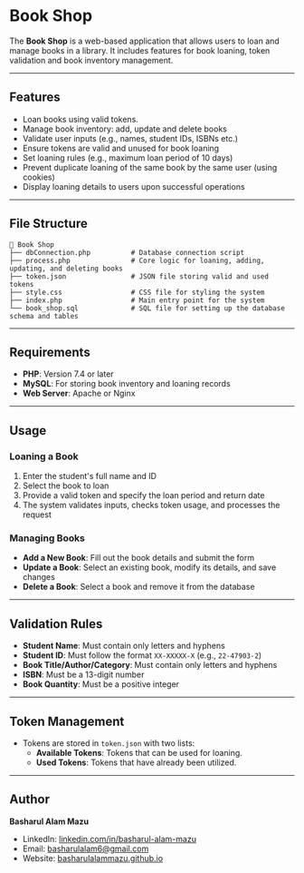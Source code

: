 # Book Shop

The **Book Shop** is a web-based application that allows users to loan and manage books in a library. It includes features for book loaning, token validation and book inventory management.

---

## Features

- Loan books using valid tokens.
- Manage book inventory: add, update and delete books
- Validate user inputs (e.g., names, student IDs, ISBNs etc.)
- Ensure tokens are valid and unused for book loaning
- Set loaning rules (e.g., maximum loan period of 10 days)
- Prevent duplicate loaning of the same book by the same user (using cookies)
- Display loaning details to users upon successful operations

---

## File Structure

```
📂 Book Shop
├── dbConnection.php          # Database connection script
├── process.php               # Core logic for loaning, adding, updating, and deleting books
├── token.json                # JSON file storing valid and used tokens
├── style.css                 # CSS file for styling the system
├── index.php                 # Main entry point for the system
└── book_shop.sql             # SQL file for setting up the database schema and tables
```

---

## Requirements

- **PHP**: Version 7.4 or later
- **MySQL**: For storing book inventory and loaning records
- **Web Server**: Apache or Nginx

---

## Usage

### Loaning a Book
1. Enter the student's full name and ID
2. Select the book to loan
3. Provide a valid token and specify the loan period and return date
4. The system validates inputs, checks token usage, and processes the request

### Managing Books
- **Add a New Book**: Fill out the book details and submit the form
- **Update a Book**: Select an existing book, modify its details, and save changes
- **Delete a Book**: Select a book and remove it from the database

---

## Validation Rules

- **Student Name**: Must contain only letters and hyphens
- **Student ID**: Must follow the format `XX-XXXXX-X` (e.g., `22-47903-2`)
- **Book Title/Author/Category**: Must contain only letters and hyphens
- **ISBN**: Must be a 13-digit number
- **Book Quantity**: Must be a positive integer

---

## Token Management

- Tokens are stored in `token.json` with two lists:
  - **Available Tokens**: Tokens that can be used for loaning.
  - **Used Tokens**: Tokens that have already been utilized.

---

## Author

**Basharul Alam Mazu**  
- LinkedIn: [linkedin.com/in/basharul-alam-mazu](https://linkedin.com/in/basharul-alam-mazu)  
- Email: [basharulalam6@gmail.com](mailto:basharulalam6@gmail.com)  
- Website: [basharulalammazu.github.io](https://basharulalammazu.github.io)
